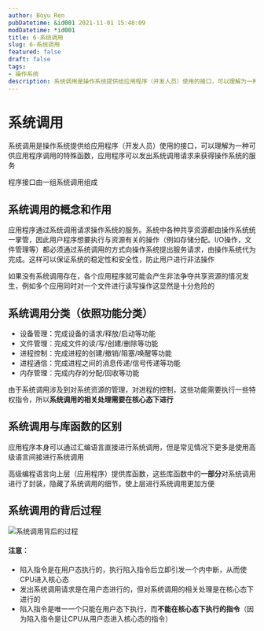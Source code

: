 ```yaml
---
author: Boyu Ren
pubDatetime: &id001 2021-11-01 15:48:09
modDatetime: *id001
title: 6-系统调用
slug: 6-系统调用
featured: false
draft: false
tags:
- 操作系统
description: 系统调用是操作系统提供给应用程序（开发人员）使用的接口，可以理解为一种可供应用程序调用的特殊函数，应用程序可以发出系统调用请求来获得操作系统的服务
---
```


# 系统调用

系统调用是操作系统提供给应用程序（开发人员）使用的接口，可以理解为一种可供应用程序调用的特殊函数，应用程序可以发出系统调用请求来获得操作系统的服务

程序接口由一组系统调用组成

## 系统调用的概念和作用

应用程序通过系统调用请求操作系统的服务。系统中各种共享资源都由操作系统统一掌管，因此用户程序想要执行与资源有关的操作（例如存储分配。I/O操作，文件管理等）都必须通过系统调用的方式向操作系统提出服务请求，由操作系统代为完成。这样可以保证系统的稳定性和安全性，防止用户进行非法操作

如果没有系统调用存在，各个应用程序就可能会产生非法争夺共享资源的情况发生，例如多个应用同时对一个文件进行读写操作这显然是十分危险的

## 系统调用分类（依照功能分类）
- 设备管理：完成设备的请求/释放/启动等功能
- 文件管理：完成文件的读/写/创建/删除等功能
- 进程控制：完成进程的创建/撤销/阻塞/唤醒等功能
- 进程通信：完成进程之间的消息传递/信号传递等功能
- 内存管理：完成内存的分配/回收等功能


由于系统调用涉及到对系统资源的管理，对进程的控制，这些功能需要执行一些特权指令，所以**系统调用的相关处理需要在核心态下进行**


## 系统调用与库函数的区别
应用程序本身可以通过汇编语言直接进行系统调用，但是常见情况下更多是使用高级语言间接进行系统调用

高级编程语言向上层（应用程序）提供库函数，这些库函数中的**一部分**对系统调用进行了封装，隐藏了系统调用的细节，使上层进行系统调用更加方便

## 系统调用的背后过程

![系统调用背后的过程](https://ywrbyimg.oss-cn-chengdu.aliyuncs.com/img/%E7%B3%BB%E7%BB%9F%E8%B0%83%E7%94%A8%E8%83%8C%E5%90%8E%E7%9A%84%E8%BF%87%E7%A8%8B.jpg)

#### 注意：
- 陷入指令是在用户态执行的，执行陷入指令后立即引发一个内中断，从而使CPU进入核心态
- 发出系统调用请求是在用户态进行的，但对系统调用的相关处理是在核心态下进行的
- 陷入指令是唯一一个只能在用户态下执行，而**不能在核心态下执行的指令**（因为陷入指令是让CPU从用户态进入核心态的指令）


